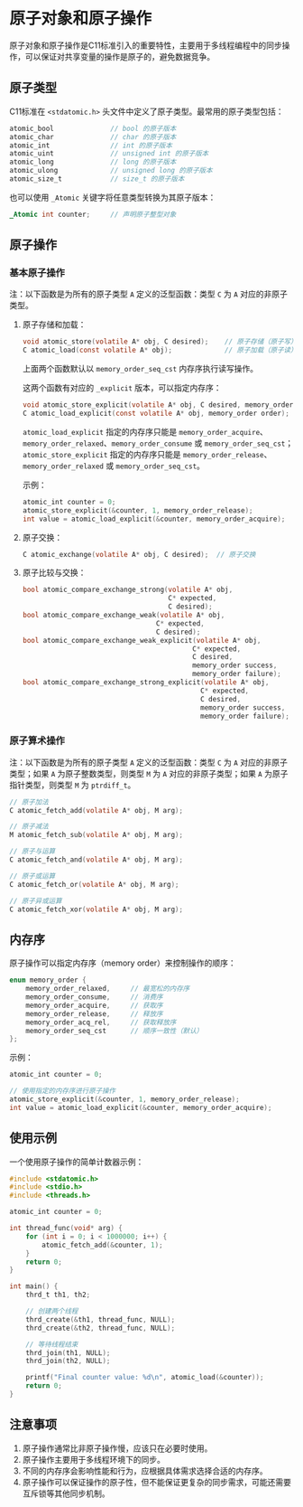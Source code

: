 # 原子对象和原子操作

原子对象和原子操作是C11标准引入的重要特性，主要用于多线程编程中的同步操作，可以保证对共享变量的操作是原子的，避免数据竞争。

## 原子类型

C11标准在 `<stdatomic.h>` 头文件中定义了原子类型。最常用的原子类型包括：

```c
atomic_bool              // bool 的原子版本
atomic_char              // char 的原子版本
atomic_int               // int 的原子版本
atomic_uint              // unsigned int 的原子版本
atomic_long              // long 的原子版本
atomic_ulong             // unsigned long 的原子版本
atomic_size_t            // size_t 的原子版本
```

也可以使用 `_Atomic` 关键字将任意类型转换为其原子版本：

```c
_Atomic int counter;     // 声明原子整型对象
```

## 原子操作

### 基本原子操作

注：以下函数是为所有的原子类型 `A` 定义的泛型函数：类型 `C` 为 `A` 对应的非原子类型。

1. 原子存储和加载：

   ```c
   void atomic_store(volatile A* obj, C desired);    // 原子存储（原子写）
   C atomic_load(const volatile A* obj);             // 原子加载（原子读）
   ```

   上面两个函数默认以 `memory_order_seq_cst` 内存序执行读写操作。

   这两个函数有对应的 `_explicit` 版本，可以指定内存序：

   ```c
   void atomic_store_explicit(volatile A* obj, C desired, memory_order order);
   C atomic_load_explicit(const volatile A* obj, memory_order order);
   ```

   `atomic_load_explicit` 指定的内存序只能是 `memory_order_acquire`、`memory_order_relaxed`、`memory_order_consume` 或 `memory_order_seq_cst`；`atomic_store_explicit` 指定的内存序只能是 `memory_order_release`、`memory_order_relaxed` 或 `memory_order_seq_cst`。

   示例：

   ```c
   atomic_int counter = 0;
   atomic_store_explicit(&counter, 1, memory_order_release);
   int value = atomic_load_explicit(&counter, memory_order_acquire);
   ```

2. 原子交换：

   ```c
   C atomic_exchange(volatile A* obj, C desired);  // 原子交换
   ```

3. 原子比较与交换：

   ```c
   bool atomic_compare_exchange_strong(volatile A* obj,
                                       C* expected,
                                       C desired);
   bool atomic_compare_exchange_weak(volatile A* obj,
                                    C* expected,
                                    C desired);
   bool atomic_compare_exchange_weak_explicit(volatile A* obj,
                                             C* expected,
                                             C desired,
                                             memory_order success,
                                             memory_order failure);
   bool atomic_compare_exchange_strong_explicit(volatile A* obj,
                                               C* expected,
                                               C desired,
                                               memory_order success,
                                               memory_order failure);
   ```

### 原子算术操作

注：以下函数是为所有的原子类型 `A` 定义的泛型函数：类型 `C` 为 `A` 对应的非原子类型；如果 `A` 为原子整数类型，则类型 `M` 为 `A` 对应的非原子类型；如果 `A` 为原子指针类型，则类型 `M` 为 `ptrdiff_t`。

```c
// 原子加法
C atomic_fetch_add(volatile A* obj, M arg);

// 原子减法
M atomic_fetch_sub(volatile A* obj, M arg);

// 原子与运算
C atomic_fetch_and(volatile A* obj, M arg);

// 原子或运算
C atomic_fetch_or(volatile A* obj, M arg);

// 原子异或运算
C atomic_fetch_xor(volatile A* obj, M arg);
```

## 内存序

原子操作可以指定内存序（memory order）来控制操作的顺序：

```c
enum memory_order {
    memory_order_relaxed,     // 最宽松的内存序
    memory_order_consume,     // 消费序
    memory_order_acquire,     // 获取序
    memory_order_release,     // 释放序
    memory_order_acq_rel,     // 获取释放序
    memory_order_seq_cst      // 顺序一致性（默认）
};
```

示例：

```c
atomic_int counter = 0;

// 使用指定的内存序进行原子操作
atomic_store_explicit(&counter, 1, memory_order_release);
int value = atomic_load_explicit(&counter, memory_order_acquire);
```

## 使用示例

一个使用原子操作的简单计数器示例：

```c
#include <stdatomic.h>
#include <stdio.h>
#include <threads.h>

atomic_int counter = 0;

int thread_func(void* arg) {
    for (int i = 0; i < 1000000; i++) {
        atomic_fetch_add(&counter, 1);
    }
    return 0;
}

int main() {
    thrd_t th1, th2;

    // 创建两个线程
    thrd_create(&th1, thread_func, NULL);
    thrd_create(&th2, thread_func, NULL);

    // 等待线程结束
    thrd_join(th1, NULL);
    thrd_join(th2, NULL);

    printf("Final counter value: %d\n", atomic_load(&counter));
    return 0;
}
```

## 注意事项

1. 原子操作通常比非原子操作慢，应该只在必要时使用。
2. 原子操作主要用于多线程环境下的同步。
3. 不同的内存序会影响性能和行为，应根据具体需求选择合适的内存序。
4. 原子操作可以保证操作的原子性，但不能保证更复杂的同步需求，可能还需要互斥锁等其他同步机制。
